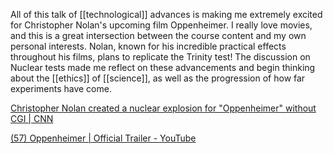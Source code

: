 All of this talk of [[technological]] advances is making me extremely excited for Christopher Nolan's upcoming film Oppenheimer. I really love movies, and this is a great intersection between the course content and my own personal interests. Nolan, known for his incredible practical effects throughout his films, plans to replicate the Trinity test! The discussion on Nuclear tests made me reflect on these advancements and begin thinking about the [[ethics]] of [[science]], as well as the progression of how far experiments have come.

[Christopher Nolan created a nuclear explosion for "Oppenheimer" without CGI | CNN](https://www.cnn.com/2022/12/13/entertainment/christopher-nolan-oppenheimer/index.html#:~:text=Christopher%20Nolan%20created%20a%20nuclear%20explosion%20for%20%27Oppenheimer%27%20without%20CGI&text=Christopher%20Nolan%20in%202018.&text=Director%20Christopher%20Nolan%20created%20the,of%20the%20first%20atomic%20bomb.)

[(57) Oppenheimer | Official Trailer - YouTube](https://www.youtube.com/watch?v=bK6ldnjE3Y0)

